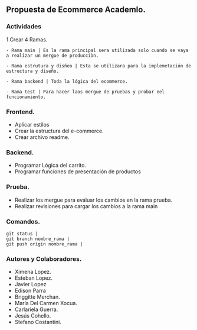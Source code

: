 ## Propuesta de Ecommerce Academlo.

### Actividades
   1 Crear 4 Ramas.
   
    - Rama main | Es la rama principal sera utilizada solo cuando se vaya a realizar un mergue de producciòn.
    
    - Rama estrutura y disñeo | Esta se utilizara para la implemetación de estructura y diseño.
    
    - Rama backend | Toda la lógica del ecommerce.
    
    - Rama test | Para hacer laos mergue de pruebas y probar eel funcionamiento.
    
    
 ### Frontend. 
  - Aplicar estilos 
  - Crear la estructura del e-commerce.
  - Crear archivo readme.
  
 ### Backend.
  - Programar Lógica del carrito.
  - Programar funciones de presentación de productos
  
 ### Prueba.
  - Realizar los mergue para evaluar los cambios en la rama prueba.
  - Realizar revisiones para cargar los cambios a la rama main
  
 ### Comandos.
    git status |
    git branch nombre_rama |
    git push origin nombre_rama |
    
 
 
 
 ### Autores y Colaboradores.
  - Ximena Lopez.
  - Esteban Lopez.
  - Javier Lopez
  - Edison Parra
  - Briggitte Merchan.
  - María Del Carmen Xocua.
  - Carlariela Guerra.
  - Jesús Cohello.
  - Stefano Costantini.
